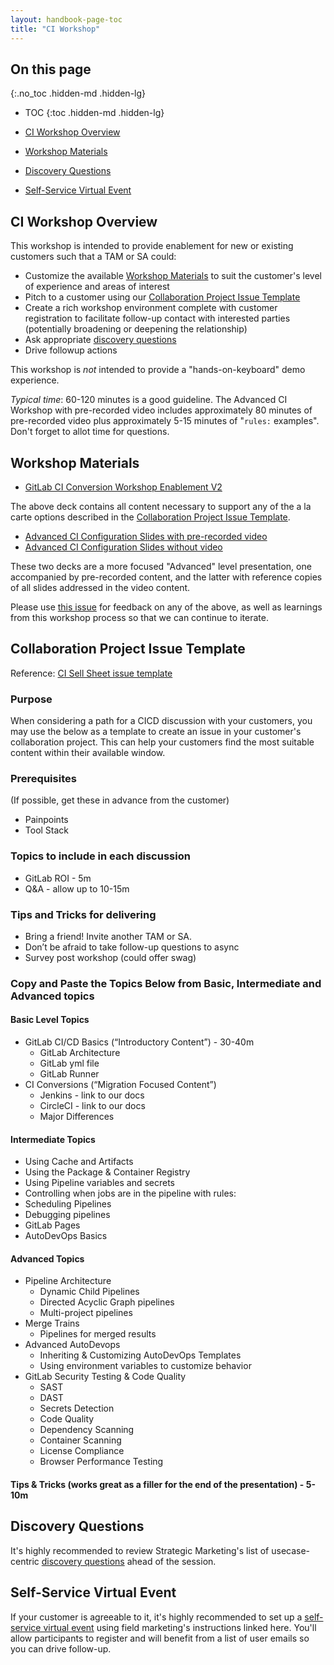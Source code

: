 ```yaml
---
layout: handbook-page-toc
title: "CI Workshop"
---
```


## On this page
{:.no_toc .hidden-md .hidden-lg}

- TOC
{:toc .hidden-md .hidden-lg}

- [CI Workshop Overview](#ci-workshop-overview)
- [Workshop Materials](#workshop-materials)
- [Discovery Questions](#discovery-questions)
- [Self-Service Virtual Event](#self-service-virtual-event)


## CI Workshop Overview

This workshop is intended to provide enablement for new or existing customers such that a TAM or SA could:

* Customize the available [Workshop Materials](#workshop-materials) to suit the customer's level of experience and areas of interest
* Pitch to a customer using our [Collaboration Project Issue Template](#collaboration-project-issue-template)
* Create a rich workshop environment complete with customer registration to facilitate follow-up contact with interested parties (potentially broadening or deepening the relationship)
* Ask appropriate [discovery questions](/handbook/marketing/strategic-marketing/usecase-gtm/ci/#discovery-questions)
* Drive followup actions

This workshop is *not* intended to provide a "hands-on-keyboard" demo experience. 

*Typical time*: 60-120 minutes is a good guideline. The Advanced CI Workshop with pre-recorded video includes approximately 80 minutes of pre-recorded video plus approximately 5-15 minutes of "`rules:` examples". Don't forget to allot time for questions.


## Workshop Materials

* [GitLab CI Conversion Workshop Enablement V2](https://docs.google.com/presentation/d/1K1t1O-8JMViiX6zKn0S2OMSjw1XvTcII5UQdNP0ItVs/edit#slide=id.g97c25944f3_1_0)

The above deck contains all content necessary to support any of the a la carte options described in the [Collaboration Project Issue Template](#collaboration-project-issue-template).

* [Advanced CI Configuration Slides with pre-recorded video](https://docs.google.com/presentation/d/1GI-QdzYJY3ccVtELZr-5uLBcsaGbP2Ioliw5XMZJc9Q/edit#slide=id.g893eb10b30_0_0)
* [Advanced CI Configuration Slides without video](https://docs.google.com/presentation/d/1lEF-8XBBn5kKdK5h9HNvQPvrQB8n1Jw-PYDIxO4ngT0/edit)

These two decks are a more focused "Advanced" level presentation, one accompanied by pre-recorded content, and the latter with reference copies of all slides addressed in the video content.

Please use [this issue](https://gitlab.com/gitlab-com/customer-success/tam/-/issues/372) for feedback on any of the above, as well as learnings from this workshop process so that we can continue to iterate.

## Collaboration Project Issue Template

Reference: [CI Sell Sheet issue template](https://gitlab.com/gitlab-com/customer-success/tam/-/blob/master/.gitlab/issue_templates/CICDv2WorshopTopics.md)

### Purpose
When considering a path for a CICD discussion with your customers, you may use the below as a template to create an issue in your customer's collaboration project. This can help your customers find the most suitable content within their available window. 

### Prerequisites
(If possible, get these in advance from the customer)

- Painpoints 
- Tool Stack

### Topics to include in each discussion
- GitLab ROI - 5m
- Q&A - allow up to 10-15m

### Tips and Tricks for delivering
- Bring a friend! Invite another TAM or SA. 
- Don’t be afraid to take follow-up questions to async 
- Survey post workshop (could offer swag)

### Copy and Paste the Topics Below from Basic, Intermediate and Advanced topics

#### Basic Level Topics 
- GitLab CI/CD Basics (“Introductory Content”) - 30-40m
  - GitLab Architecture
  - GitLab yml file
  - GitLab Runner
- CI Conversions (“Migration Focused Content”)
  - Jenkins - link to our docs
  - CircleCI - link to our docs
  * Major Differences

#### Intermediate Topics
- Using Cache and Artifacts
- Using the Package & Container Registry
- Using Pipeline variables and secrets
- Controlling when jobs are in the pipeline with rules:
- Scheduling Pipelines
- Debugging pipelines
- GitLab Pages
- AutoDevOps Basics

#### Advanced Topics
- Pipeline Architecture
  - Dynamic Child Pipelines
  - Directed Acyclic Graph pipelines
  - Multi-project pipelines
- Merge Trains
  - Pipelines for merged results
- Advanced AutoDevops
  - Inheriting & Customizing AutoDevOps Templates
  - Using environment variables to customize behavior
- GitLab Security Testing & Code Quality
  - SAST
  - DAST
  - Secrets Detection
  - Code Quality
  - Dependency Scanning
  - Container Scanning
  - License Compliance
  - Browser Performance Testing 

#### Tips & Tricks (works great as a filler for the end of the presentation) - 5-10m

## Discovery Questions

It's highly recommended to review Strategic Marketing's list of usecase-centric [discovery questions](/handbook/marketing/strategic-marketing/usecase-gtm/ci/#discovery-questions) ahead of the session.

## Self-Service Virtual Event

If your customer is agreeable to it, it's highly recommended to set up a [self-service virtual event](https://about.gitlab.com/handbook/marketing/revenue-marketing/field-marketing/#self-service-virtual-event-with-or-without-promotion) using field marketing's instructions linked here. You'll allow participants to register and will benefit from a list of user emails so you can drive follow-up.
